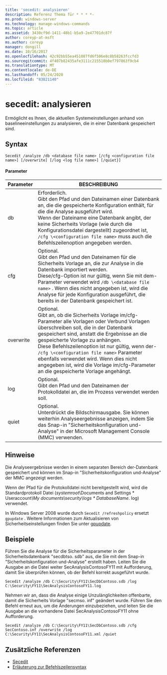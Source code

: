 ```yaml
---
title: 'secedit: analysieren'
description: Referenz Thema für * * * *-
ms.prod: windows-server
ms.technology: manage-windows-commands
ms.topic: article
ms.assetid: 3430cf9d-1411-48b1-b5a9-2e47701dc87f
author: coreyp-at-msft
ms.author: coreyp
manager: dongill
ms.date: 10/16/2017
ms.openlocfilehash: 42c92bb55ea451087fd6f506e8c8b58263fccfd3
ms.sourcegitcommit: 4f407b82435afe3111c215510b0ef797863f9cb4
ms.translationtype: MT
ms.contentlocale: de-DE
ms.lasthandoff: 05/24/2020
ms.locfileid: "83821140"
---
```

# <a name="seceditanalyze"></a>secedit: analysieren



Ermöglicht es Ihnen, die aktuellen Systemeinstellungen anhand von baselineeinstellungen zu analysieren, die in einer Datenbank gespeichert sind.

## <a name="syntax"></a>Syntax

```
Secedit /analyze /db <database file name> [/cfg <configuration file name>] [/overwrite] [/log <log file name>] [/quiet}]
```

#### <a name="parameters"></a>Parameter

|Parameter|BESCHREIBUNG|
|---------|-----------|
|db|Erforderlich.</br>Gibt den Pfad und den Dateinamen einer Datenbank an, die die gespeicherte Konfiguration enthält, für die die Analyse ausgeführt wird.</br>Wenn der Dateiname eine Datenbank angibt, der keine Sicherheits Vorlage (wie durch die Konfigurationsdatei dargestellt) zugeordnet ist, `/cfg \<configuration file name>` muss auch die Befehlszeilenoption angegeben werden.|
|cfg|Optional.</br>Gibt den Pfad und den Dateinamen für die Sicherheits Vorlage an, die zur Analyse in die Datenbank importiert werden.</br>Diese/cfg-Option ist nur gültig, wenn Sie mit dem-Parameter verwendet wird `/db \<database file name>` . Wenn dies nicht angegeben ist, wird die Analyse für jede Konfiguration ausgeführt, die bereits in der Datenbank gespeichert ist.|
|overwrite|Optional.</br>Gibt an, ob die Sicherheits Vorlage im/cfg-Parameter alle Vorlagen oder Verbund Vorlagen überschreiben soll, die in der Datenbank gespeichert sind, anstatt die Ergebnisse an die gespeicherte Vorlage zu anhängen.</br>Diese Befehlszeilenoption ist nur gültig, wenn der- `/cfg \<configuration file name>` Parameter ebenfalls verwendet wird. Wenn dies nicht angegeben ist, wird die Vorlage im/cfg-Parameter an die gespeicherte Vorlage angehängt.|
|log|Optional.</br>Gibt den Pfad und den Dateinamen der Protokolldatei an, die im Prozess verwendet werden soll.|
|quiet|Optional.</br>Unterdrückt die Bildschirmausgabe. Sie können weiterhin Analyseergebnisse anzeigen, indem Sie das Snap-in "Sicherheitskonfiguration und-Analyse" in der Microsoft Management Console (MMC) verwenden.|

## <a name="remarks"></a>Hinweise

Die Analyseergebnisse werden in einem separaten Bereich der-Datenbank gespeichert und können im Snap-in "Sicherheitskonfiguration und-Analyse" der MMC angezeigt werden.

Wenn der Pfad für die Protokolldatei nicht bereitgestellt wird, wird die Standardprotokoll Datei (*systemroot*\Documents and Settings \* Useraccount<em>\My documents\security\logs \* DatabaseName</em>. log) verwendet.

In Windows Server 2008 wurde durch `Secedit /refreshpolicy` ersetzt `gpupdate` . Weitere Informationen zum Aktualisieren von Sicherheitseinstellungen finden Sie unter [gpupdate](gpupdate.md).

## <a name="examples"></a>Beispiele

Führen Sie die Analyse für die Sicherheitsparameter in der Sicherheitsdatenbank "secdbtso. sdb" aus, die Sie mit dem Snap-in "Sicherheitskonfiguration und-Analyse" erstellt haben. Leiten Sie die Ausgabe an die Datei weiter SecAnalysisContosoFY11 mit Aufforderung, damit Sie überprüfen können, ob der Befehl korrekt ausgeführt wurde.
```
Secedit /analyze /db C:\Security\FY11\SecDbContoso.sdb /log C:\Security\FY11\SecAnalysisContosoFY11.log
```
Nehmen wir an, dass die Analyse einige Unzulänglichkeiten offenbarte, damit die Sicherheits Vorlage "secmso. inf" geändert wurde. Führen Sie den Befehl erneut aus, um die Änderungen einzubeziehen, und leiten Sie die Ausgabe an die vorhandene Datei SecAnalysisContosoFY11 ohne Aufforderung.
```
Secedit /analyze /db C:\Security\FY11\SecDbContoso.sdb /cfg SecContoso.inf /overwrite /log C:\Security\FY11\SecAnalysisContosoFY11.xml /quiet
```

## <a name="additional-references"></a>Zusätzliche Referenzen

-   [Secedit](secedit.md)
- [Erläuterung zur Befehlszeilensyntax](command-line-syntax-key.md)